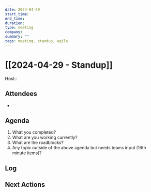 ```yaml
---
date: 2024-04-29
start_time: 
end_time:
duration:
type: meeting
company: 
summary: ""
tags: meeting, standup, agile
---
```

# [[2024-04-29 - Standup]]
Host:: 

## Attendees
-

## Agenda

1.  What you completed?
2.  What are you working currently?
3.  What are the roadblocks?
4.  Any topic outside of the above agenda but needs teams input (16th minute items)?

## Log

## Next Actions
